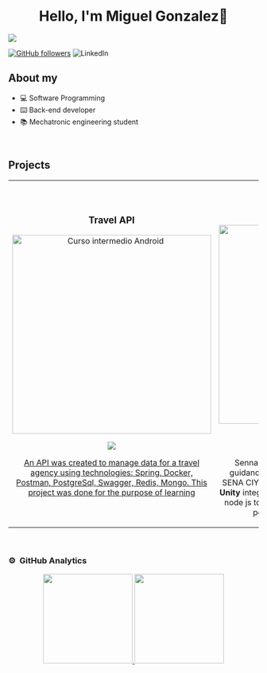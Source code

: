 <div align="center">
<h1 align="center">Hello, I'm Miguel Gonzalez👋</h1>
</div>
<img src="https://pbs.twimg.com/media/E6V8Q9iVkAcejOM.jpg">

[![GitHub followers](https://img.shields.io/github/followers/Chiriius?style=social)](https://github.com/Chiriius)
![LinkedIn](https://img.shields.io/badge/LinkedIn-Perfil-blue?logo=linkedin&style=flat-square&link=https://www.linkedin.com/in/miguel-angelgn)


## About my

- 💻 Software Programming 
- ⌨️ Back-end developer
- 📚 Mechatronic engineering student
<br>

## Projects 

<table>
<tr>
<td width="50%">
<h3 align="center">Travel API </h3>
<div align="center">
<a href="https://github.com/Chiriius/project-travel" target="_blank"><img src="https://i.imgur.com/AGgKd9E.png" width="400" alt="Curso intermedio Android"></a>
<p>
  
<a href="https://github.com/Chiriius/project-travel" target="_blank">
<img src="https://img.shields.io/badge/CODE-ff9?style=for-the-badge&logo=github&logoColor=black">

</p>
<p> An API was created to manage data for a travel agency using technologies: Spring, Docker, Postman, PostgreSql, Swagger, Redis, Mongo. This project was done for the purpose of learning</p>
</div>
                                                                                      
</td>       

<td width="50%">
               <br>
<h3 align="center">Sena-Connect-AR </h3>
<div align="center">                                       
<a href="https://github.com/ArisGuimera/SimpleAndroidMVVM" target="_blank"><img src="https://imgur.com/bB6JPnS.png" width="400" alt="Curso arquitectura MVVM"></a>
<br>
<p>
<a href="https://github.com/Chiriius/Api-Proyecto-Sena-Connect-AR" target="_blank">
<img src="https://img.shields.io/badge/CODE API-80ffaa?style=for-the-badge&logo=github&logoColor=black">
</a>
<br>
<a href="https://drive.google.com/file/d/1B8u8Du_oyFZEdUekKpTjwuI6aM-54dIq/view?usp=drive_link" target="_blank">
<img src="https://img.shields.io/badge/Google%20Drive-Project%20Unity-blue?logo=googledrive&style=flat-square">
</a>
<a href="https://drive.google.com/file/d/1G6JMUX9M8odkoqoOJQWNCXnmCv307dFU/view?usp=sharing" target="_blank">
<img src="https://img.shields.io/badge/Google%20Drive-APP%20MOVIL-blue?logo=googledrive&style=flat-square">
</a>
</p>
</p>Senna connect ar is a project created to help guidance through Augmented Reality within the SENA CIYA node. A mobile application was made in <Strong>Unity</Strong> integrating the vuforia sdk for AR and an API in node js to manage the app's data. The database is postgreSQL and is a docker image.</p>
</div>                                                             
</table>                                                                                 
</div>
<br>


### ⚙️ &nbsp;GitHub Analytics

<p align="center">
<a href="https://github.com/Chiriius">
  <img height="180em" src="https://github-readme-stats-eight-theta.vercel.app/api?username=Chiriius&show_icons=true&theme=algolia&include_all_commits=true&count_private=true"/>
  <img height="180em" src="https://github-readme-stats-eight-theta.vercel.app/api/top-langs/?username=Chiriius&layout=compact&langs_count=8&theme=algolia"/>
</a>
</p>
